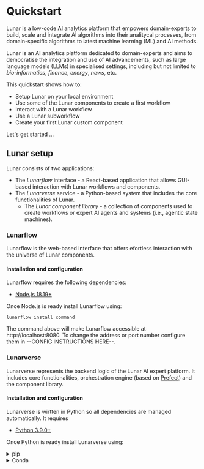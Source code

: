 # Quickstart

Lunar is a low-code AI analytics platform that empowers domain-experts to build, scale and integrate AI algorithms into their analitycal processes, from domain-specific algorithms to latest machine learning (ML) and AI methods.

Lunar is an AI analytics platform dedicated to domain-experts and aims to democratise the integration and use of AI advancements, such as large language models (LLMs) in specialised settings, including but not limited to *bio-informatics*, *finance*, *energy*, *news*, etc.

This quickstart shows how to:
- Setup Lunar on your local environment
- Use some of the Lunar components to create a first workflow
- Interact with a Lunar workflow
- Use a Lunar subworkflow
- Create your first Lunar custom component

Let's get started ...


## Lunar setup

Lunar consists of two applications:
- The _Lunarflow_ interface - a React-based application that allows GUI-based interaction with Lunar workflows and components.
- The _Lunarverse_ service - a Python-based system that includes the core functionalities of Lunar.
    - The _Lunar component library_ - a collection of components used to create workflows or expert AI agents and systems (i.e., agentic state machines).

### Lunarflow

Lunarflow is the web-based interface that offers efortless interaction with the universe of Lunar components. 

#### Installation and configuration

Lunarflow requires the following dependencies:
- [Node.js 18.19+](https://nodejs.org/en/blog/release/v18.19.0)

Once Node.js is ready install Lunarflow using:

`lunarflow install command`

The command above will make Lunarflow accessible at http://localhost:8080. To change the address or port number configure them in --CONFIG INSTRUCTIONS HERE--.

### Lunarverse

Lunarverse represents the backend logic of the Lunar AI expert platform. It includes core functionalities, orchestration engine (based on [Prefect](https://www.prefect.io/)) and the component library.

#### Installation and configuration

Lunarverse is wirtten in Python so all dependencies are managed automatically. It requires
- [Python 3.9.0+](https://www.python.org/downloads/release/python-390/)

Once Python is ready install Lunarverse using:

<details>
<summary>pip</summary>
`lunarverse pip install command`
</details>
<details>
<summary>Conda</summary>
`lunarverse conda install command`
</details>